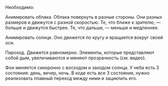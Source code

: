 Необходимо:

Анимировать облака. Облака повернуть в разные стороны.
Они разных размеров и движутся с разной скоростью. 
Те, что ближе к зрителю, — больше и движутся быстрее. 
Те, что дальше, — меньше и медленнее.

Анимировать солнце. 
Оно движется по кругу и вращается вокруг своей оси.

Пароход. 
Движется равномерно. 
Элементы, которые представляют собой дым, 
увеличиваются и меняют прозрачность (см. видео).

Фон меняется синхронно с восходом и заходом солнца. 
У неба есть 3 состояния: день, вечер, ночь. 
В коде есть все 3 состояния, 
нужно реализовать плавный переход между ними и зациклить его.
